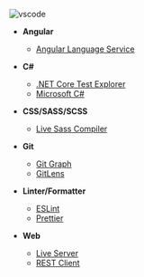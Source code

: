 ![vscode](https://user-images.githubusercontent.com/8418700/141991710-abede3b9-b1bf-43ea-af45-1e89111ba886.png)

* **Angular**
    * [Angular Language Service](https://marketplace.visualstudio.com/items?itemName=Angular.ng-template)

* **C#**
    * [.NET Core Test Explorer](https://marketplace.visualstudio.com/items?itemName=formulahendry.dotnet-test-explorer)
    * [Microsoft C#](https://marketplace.visualstudio.com/items?itemName=ms-dotnettools.csharp)     

* **CSS/SASS/SCSS**
    * [Live Sass Compiler](https://marketplace.visualstudio.com/items?itemName=glenn2223.live-sass)

* **Git**
    * [Git Graph](https://marketplace.visualstudio.com/items?itemName=mhutchie.git-graph)
    * [GitLens](https://marketplace.visualstudio.com/items?itemName=eamodio.gitlens)
    
* **Linter/Formatter**
    * [ESLint](https://marketplace.visualstudio.com/items?itemName=dbaeumer.vscode-eslint)
    * [Prettier](https://marketplace.visualstudio.com/items?itemName=esbenp.prettier-vscode)
    
* **Web**
    * [Live Server](https://marketplace.visualstudio.com/items?itemName=ritwickdey.LiveServer)
    * [REST Client](https://marketplace.visualstudio.com/items?itemName=humao.rest-client)
    
    
